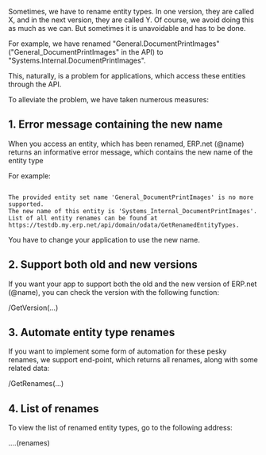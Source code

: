 Sometimes, we have to rename entity types. In one version, they are called X, and in the next version, they are called Y. Of course, we avoid doing this as much as we can. But sometimes it is unavoidable and has to be done.

For example, we have renamed "General.DocumentPrintImages" ("General_DocumentPrintImages" in the API) to "Systems.Internal.DocumentPrintImages".

This, naturally, is a problem for applications, which access these entities through the API.

To alleviate the problem, we have taken numerous measures:

 

## 1. Error message containing the new name

When you access an entity, which has been renamed, ERP.net (@name) returns an informative error message, which contains the new name of the entity type

For example:

```

The provided entity set name 'General_DocumentPrintImages' is no more supported.
The new name of this entity is 'Systems_Internal_DocumentPrintImages'.
List of all entity renames can be found at https://testdb.my.erp.net/api/domain/odata/GetRenamedEntityTypes.

```

You have to change your application to use the new name.

 

## 2. Support both old and new versions

If you want your app to support both the old and the new version of ERP.net (@name), you can check the version with the following function:

/GetVersion(...)

 

## 3. Automate entity type renames

If you want to implement some form of automation for these pesky renames, we support end-point, which returns all renames, along with some related data:

/GetRenames(...)

 

## 4. List of renames

To view the list of renamed entity types, go to the following address:

....(renames)
